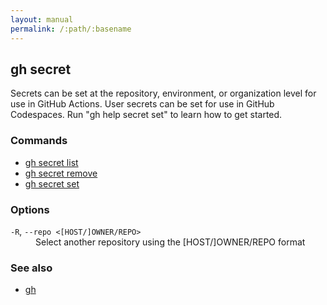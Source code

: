 ```yaml
---
layout: manual
permalink: /:path/:basename
---
```


## gh secret

Secrets can be set at the repository, environment, or organization level for use in
GitHub Actions. User secrets can be set for use in GitHub Codespaces.
Run "gh help secret set" to learn how to get started.


### Commands

* [gh secret list](./gh_secret_list)
* [gh secret remove](./gh_secret_remove)
* [gh secret set](./gh_secret_set)


### Options


<dl class="flags">
	<dt><code>-R</code>, <code>--repo &lt;[HOST/]OWNER/REPO&gt;</code></dt>
	<dd>Select another repository using the [HOST/]OWNER/REPO format</dd>
</dl>


### See also

* [gh](./gh)
